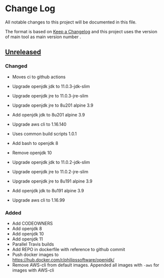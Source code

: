 # Change Log
All notable changes to this project will be documented in this file.

The format is based on [Keep a Changelog](http://keepachangelog.com/)
and this project uses the version of main tool as main version number .

## [Unreleased]

### Changed
- Moves ci to github actions
- Upgrade openjdk jdk to 11.0.3-jdk-slim
- Upgrade openjdk jre to 11.0.3-jre-slim
- Upgrade openjdk jre to 8u201 alpine 3.9 
- Add openjdk jdk to 8u201 alpine 3.9 
- Upgrade aws cli to 1.16.140 

- Uses common build scripts 1.0.1
- Add bash to openjdk 8 
- Remove openjdk 10
- Upgrade openjdk jdk to 11.0.2-jdk-slim
- Upgrade openjdk jre to 11.0.2-jre-slim
- Upgrade openjdk jre to 8u191 alpine 3.9 
- Add openjdk jdk to 8u191 alpine 3.9 
- Upgrade aws cli to 1.16.99 

### Added
- Add CODEOWNERS
- Add openjdk 8
- Add openjdk 10
- Add openjdk 11
- Parallel Travis builds
- Add REPO in dockerfile with reference to github commit
- Push docker images to https://hub.docker.com/r/philipssoftware/openjdk/
- Remove AWS-cli from default images. Appended all images with `-aws` for images with AWS-cli 

[Unreleased]: https://github.com/philips-software/docker-openjdk
